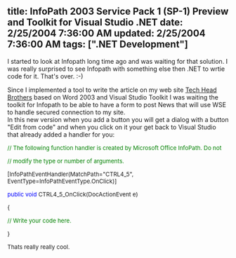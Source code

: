 title: InfoPath 2003 Service Pack 1 (SP-1) Preview and Toolkit for Visual Studio .NET 
date: 2/25/2004 7:36:00 AM
updated: 2/25/2004 7:36:00 AM
tags: [".NET Development"]
---
I started to look at Infopath long time ago and was waiting for that solution. I was really surprised to see Infopath with something else then .NET to wrtie code for it. That's over. :-)

Since I implemented a tool to write the article on my web site [Tech Head Brothers](http://www.techheadbrothers.com/) based on Word 2003 and Visual Studio Toolkit I was waiting the toolkit for Infopath to be able to have a form to post News that will use WSE to handle secured connection to my site.<br>In this new version when you add a button you will get a dialog with a button "Edit from code" and when you click on it your get back to Visual Studio that already added a handler for you:
<font size="2">


</font><font color="#008000" size="2">// The following function handler is created by Microsoft Office InfoPath. Do not

</font><font size="2">


</font><font color="#008000" size="2">// modify the type or number of arguments.

</font><font size="2">


[InfoPathEventHandler(MatchPath="CTRL4_5", EventType=InfoPathEventType.OnClick)]

</font><font color="#0000ff" size="2">public</font><font size="2"> </font><font color="#0000ff" size="2">void</font><font size="2"> CTRL4_5_OnClick(DocActionEvent e)

{

</font><font color="#008000" size="2">// Write your code here.

</font><font size="2">


}

Thats really really cool.
</font>
